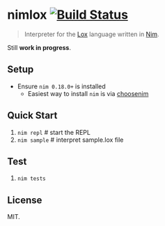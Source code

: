 nimlox [![Build Status](https://travis-ci.org/cabhishek/nimlox.svg?branch=master)](https://travis-ci.org/cabhishek/nimlox)
====
> Interpreter for the [Lox](http://www.craftinginterpreters.com/the-lox-language.html) language written in [Nim](https://nim-lang.org/).

Still **work in progress**.

## Setup
*  Ensure `nim 0.18.0+` is installed
    * Easiest way to install `nim` is via [choosenim](https://github.com/dom96/choosenim)

## Quick Start
1. `nim repl`   # start the REPL
1. `nim sample` # interpret sample.lox file

## Test
1. `nim tests`

## License

MIT.
